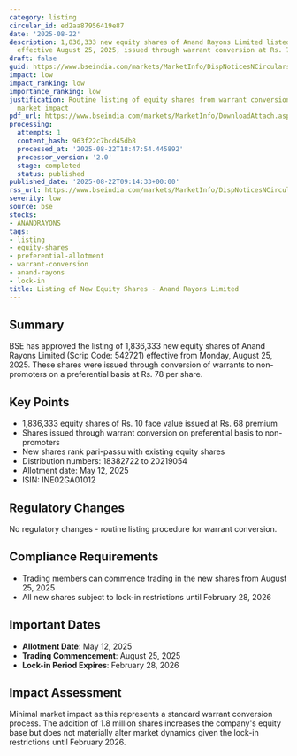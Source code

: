 ```yaml
---
category: listing
circular_id: ed2aa87956419e87
date: '2025-08-22'
description: 1,836,333 new equity shares of Anand Rayons Limited listed for trading
  effective August 25, 2025, issued through warrant conversion at Rs. 78 per share.
draft: false
guid: https://www.bseindia.com/markets/MarketInfo/DispNoticesNCirculars.aspx?Noticeid={13B98513-D105-4219-9F9C-841D40037C05}&noticeno=20250822-8&dt=08/22/2025&icount=8&totcount=86&flag=0
impact: low
impact_ranking: low
importance_ranking: low
justification: Routine listing of equity shares from warrant conversion with limited
  market impact
pdf_url: https://www.bseindia.com/markets/MarketInfo/DownloadAttach.aspx?id=20250822-8&attachedId=
processing:
  attempts: 1
  content_hash: 963f22c7bcd45db8
  processed_at: '2025-08-22T18:47:54.445892'
  processor_version: '2.0'
  stage: completed
  status: published
published_date: '2025-08-22T09:14:33+00:00'
rss_url: https://www.bseindia.com/markets/MarketInfo/DispNoticesNCirculars.aspx?Noticeid={13B98513-D105-4219-9F9C-841D40037C05}&noticeno=20250822-8&dt=08/22/2025&icount=8&totcount=86&flag=0
severity: low
source: bse
stocks:
- ANANDRAYONS
tags:
- listing
- equity-shares
- preferential-allotment
- warrant-conversion
- anand-rayons
- lock-in
title: Listing of New Equity Shares - Anand Rayons Limited
---
```


## Summary

BSE has approved the listing of 1,836,333 new equity shares of Anand Rayons Limited (Scrip Code: 542721) effective from Monday, August 25, 2025. These shares were issued through conversion of warrants to non-promoters on a preferential basis at Rs. 78 per share.

## Key Points

- 1,836,333 equity shares of Rs. 10 face value issued at Rs. 68 premium
- Shares issued through warrant conversion on preferential basis to non-promoters
- New shares rank pari-passu with existing equity shares
- Distribution numbers: 18382722 to 20219054
- Allotment date: May 12, 2025
- ISIN: INE02GA01012

## Regulatory Changes

No regulatory changes - routine listing procedure for warrant conversion.

## Compliance Requirements

- Trading members can commence trading in the new shares from August 25, 2025
- All new shares subject to lock-in restrictions until February 28, 2026

## Important Dates

- **Allotment Date**: May 12, 2025
- **Trading Commencement**: August 25, 2025
- **Lock-in Period Expires**: February 28, 2026

## Impact Assessment

Minimal market impact as this represents a standard warrant conversion process. The addition of 1.8 million shares increases the company's equity base but does not materially alter market dynamics given the lock-in restrictions until February 2026.